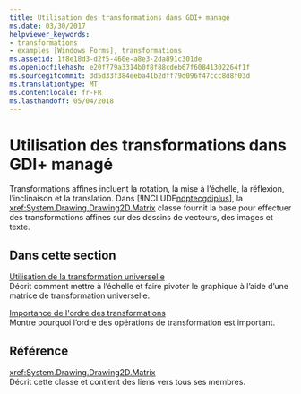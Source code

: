 ```yaml
---
title: Utilisation des transformations dans GDI+ managé
ms.date: 03/30/2017
helpviewer_keywords:
- transformations
- examples [Windows Forms], transformations
ms.assetid: 1f8e18d3-d2f5-460e-a8e3-2da891c301de
ms.openlocfilehash: e20f779a3314b0f8f88cdeb67f60841302264f1f
ms.sourcegitcommit: 3d5d33f384eeba41b2dff79d096f47ccc8d8f03d
ms.translationtype: MT
ms.contentlocale: fr-FR
ms.lasthandoff: 05/04/2018
---
```

# <a name="using-transformations-in-managed-gdi"></a>Utilisation des transformations dans GDI+ managé
Transformations affines incluent la rotation, la mise à l’échelle, la réflexion, l’inclinaison et la translation. Dans [!INCLUDE[ndptecgdiplus](../../../../includes/ndptecgdiplus-md.md)], la <xref:System.Drawing.Drawing2D.Matrix> classe fournit la base pour effectuer des transformations affines sur des dessins de vecteurs, des images et texte.  
  
## <a name="in-this-section"></a>Dans cette section  
 [Utilisation de la transformation universelle](../../../../docs/framework/winforms/advanced/using-the-world-transformation.md)  
 Décrit comment mettre à l’échelle et faire pivoter le graphique à l’aide d’une matrice de transformation universelle.  
  
 [Importance de l'ordre des transformations](../../../../docs/framework/winforms/advanced/why-transformation-order-is-significant.md)  
 Montre pourquoi l’ordre des opérations de transformation est important.  
  
## <a name="reference"></a>Référence  
 <xref:System.Drawing.Drawing2D.Matrix>  
 Décrit cette classe et contient des liens vers tous ses membres.
